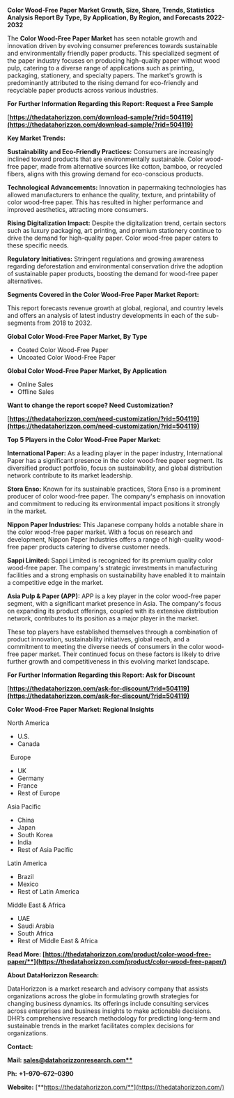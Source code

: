 ﻿**Color Wood-Free Paper  Market Growth, Size, Share, Trends, Statistics Analysis Report By Type, By Application, By Region, and Forecasts 2022-2032**

The **Color Wood-Free Paper Market** has seen notable growth and innovation driven by evolving consumer preferences towards sustainable and environmentally friendly paper products. This specialized segment of the paper industry focuses on producing high-quality paper without wood pulp, catering to a diverse range of applications such as printing, packaging, stationery, and specialty papers. The market's growth is predominantly attributed to the rising demand for eco-friendly and recyclable paper products across various industries. 

**For Further Information Regarding this Report: Request a Free Sample**	

[**https://thedatahorizzon.com/download-sample/?rid=504119](https://thedatahorizzon.com/download-sample/?rid=504119)** 

**Key Market Trends:**

**Sustainability and Eco-Friendly Practices:** Consumers are increasingly inclined toward products that are environmentally sustainable. Color wood-free paper, made from alternative sources like cotton, bamboo, or recycled fibers, aligns with this growing demand for eco-conscious products.

**Technological Advancements:** Innovation in papermaking technologies has allowed manufacturers to enhance the quality, texture, and printability of color wood-free paper. This has resulted in higher performance and improved aesthetics, attracting more consumers.

**Rising Digitalization Impact:** Despite the digitalization trend, certain sectors such as luxury packaging, art printing, and premium stationery continue to drive the demand for high-quality paper. Color wood-free paper caters to these specific needs.

**Regulatory Initiatives:** Stringent regulations and growing awareness regarding deforestation and environmental conservation drive the adoption of sustainable paper products, boosting the demand for wood-free paper alternatives. 

**Segments Covered in the Color Wood-Free Paper Market Report:** 

This report forecasts revenue growth at global, regional, and country levels and offers an analysis of latest industry developments in each of the sub-segments from 2018 to 2032.

**Global Color Wood-Free Paper Market, By Type**

- Coated Color Wood-Free Paper
- Uncoated Color Wood-Free Paper

**Global Color Wood-Free Paper Market, By Application**

- Online Sales
- Offline Sales


**Want to change the report scope? Need Customization?**

[**https://thedatahorizzon.com/need-customization/?rid=504119](https://thedatahorizzon.com/need-customization/?rid=504119)** 

**Top 5 Players in the Color Wood-Free Paper Market:**

**International Paper:** As a leading player in the paper industry, International Paper has a significant presence in the color wood-free paper segment. Its diversified product portfolio, focus on sustainability, and global distribution network contribute to its market leadership.

**Stora Enso:** Known for its sustainable practices, Stora Enso is a prominent producer of color wood-free paper. The company's emphasis on innovation and commitment to reducing its environmental impact positions it strongly in the market.

**Nippon Paper Industries:** This Japanese company holds a notable share in the color wood-free paper market. With a focus on research and development, Nippon Paper Industries offers a range of high-quality wood-free paper products catering to diverse customer needs.

**Sappi Limited:** Sappi Limited is recognized for its premium quality color wood-free paper. The company's strategic investments in manufacturing facilities and a strong emphasis on sustainability have enabled it to maintain a competitive edge in the market.

**Asia Pulp & Paper (APP):** APP is a key player in the color wood-free paper segment, with a significant market presence in Asia. The company's focus on expanding its product offerings, coupled with its extensive distribution network, contributes to its position as a major player in the market.

These top players have established themselves through a combination of product innovation, sustainability initiatives, global reach, and a commitment to meeting the diverse needs of consumers in the color wood-free paper market. Their continued focus on these factors is likely to drive further growth and competitiveness in this evolving market landscape.

**For Further Information Regarding this Report: Ask for Discount**	

[**https://thedatahorizzon.com/ask-for-discount/?rid=504119](https://thedatahorizzon.com/ask-for-discount/?rid=504119)** 

**Color Wood-Free Paper Market: Regional Insights**

North America

- U.S.
- Canada

` `Europe

- UK
- Germany
- France
- Rest of Europe

Asia Pacific

- China
- Japan
- South Korea
- India
- Rest of Asia Pacific

Latin America

- Brazil
- Mexico
- Rest of Latin America

Middle East & Africa

- UAE
- Saudi Arabia
- South Africa
- Rest of Middle East & Africa

**Read More: [https://thedatahorizzon.com/product/color-wood-free-paper/**](https://thedatahorizzon.com/product/color-wood-free-paper/)** 

**About DataHorizzon Research:**

DataHorizzon is a market research and advisory company that assists organizations across the globe in formulating growth strategies for changing business dynamics. Its offerings include consulting services across enterprises and business insights to make actionable decisions. DHR’s comprehensive research methodology for predicting long-term and sustainable trends in the market facilitates complex decisions for organizations.

**Contact:**

**Mail: [sales@datahorizzonresearch.com**](mailto:sales@datahorizzonresearch.com)**

**Ph:** **+1–970–672–0390**

**Website:** [**https://thedatahorizzon.com/**](https://thedatahorizzon.com/)

